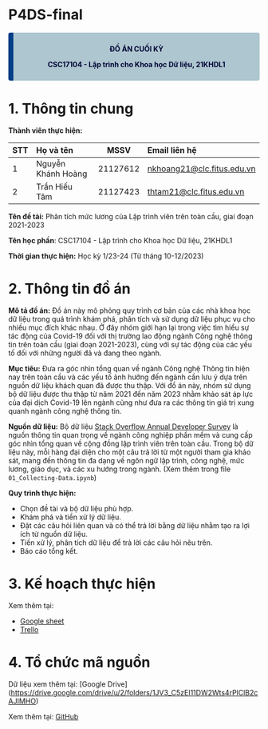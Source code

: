 ﻿# P4DS-final
<div class="warning" style='background-color:#AEC6CF; color: #000435; border-left: solid #003e87 10px; font=arial; border-radius: 4px; padding:0.7em;'>
<span>
<p style='margin-top:1em; text-align:center'>
<b>ĐỒ ÁN CUỐI KỲ</b>
<p style='margin-top:1em; text-align:center'>
<b>CSC17104 - Lập trình cho Khoa học Dữ liệu, 21KHDL1</b></p>
<p style='margin-left:1em;'>

</p>
</p></span>
</div>

# **1. Thông tin chung**

**Thành viên thực hiện:**

|STT|Họ và tên|MSSV|Email liên hệ|
|:--| :------ | :---: | :--------- |
|1|Nguyễn Khánh Hoàng|21127612|nkhoang21@clc.fitus.edu.vn|
|2|Trần Hiếu Tâm |21127423|thtam21@clc.fitus.edu.vn|

**Tên đề tài:** Phân tích mức lương của Lập trình viên trên toàn cầu, giai đoạn 2021-2023 

**Tên học phần**: CSC17104 - Lập trình cho Khoa học Dữ liệu, 21KHDL1

**Thời gian thực hiện:** Học kỳ 1/23-24 (Từ tháng 10-12/2023)

# **2. Thông tin đồ án**

**Mô tả đồ án:** Đồ án này mô phỏng quy trình cơ bản của các nhà khoa học dữ liệu trong quá trình khám phá, phân tích và sử dụng dữ liệu phục vụ cho nhiều mục đích khác nhau. Ở đây nhóm giới hạn lại trong việc tìm hiểu sự tác động của Covid-19 đối với thị trường lao động ngành Công nghệ thông tin trên toàn cầu (giai đoạn 2021-2023), cùng với sự tác động của các yếu tố đối với những người đã và đang theo ngành.


**Mục tiêu:** Đưa ra góc nhìn tổng quan về ngành Công nghệ Thông tin hiện nay trên toàn cầu và các yếu tố ảnh hưởng đến ngành cần lưu ý dựa trên nguồn dữ liệu khách quan đã được thu thập. Với đồ án này, nhóm sử dụng bộ dữ liệu được thu thập từ năm 2021 đến năm 2023 nhằm khảo sát áp lực của đại dịch Covid-19 lên ngành cũng như đưa ra các thông tin giá trị xung quanh ngành công nghệ thông tin.

**Nguồn dữ liệu:**
Bộ dữ liệu [Stack Overflow Annual Developer Survey](https://insights.stackoverflow.com/survey) là nguồn thông tin quan trọng về ngành công nghiệp phần mềm và cung cấp góc nhìn tổng quan về cộng đồng lập trình viên trên toàn cầu. Trong bộ dữ liệu này, mỗi hàng đại diện cho một câu trả lời từ một người tham gia khảo sát, mang đến thông tin đa dạng về ngôn ngữ lập trình, công nghệ, mức lương, giáo dục, và các xu hướng trong ngành. (Xem thêm trong file `01_Collecting-Data.ipynb`)

**Quy trình thực hiện:**
- Chọn đề tài và bộ dữ liệu phù hợp. 
- Khám phá và tiền xử lý dữ liệu. 
- Đặt các câu hỏi liên quan và có thể trả lời bằng dữ liệu nhằm tạo ra lợi ích từ nguồn dữ liệu. 
- Tiền xử lý, phân tích dữ liệu để trả lời các câu hỏi nêu trên. 
- Báo cáo tổng kết. 

# **3. Kế hoạch thực hiện**

Xem thêm tại: 
- [Google sheet](https://docs.google.com/spreadsheets/d/1GHKwFt-alekIcUxujsa5rN-wUFnf7W3D/edit#gid=72322104)
- [Trello](https://trello.com/invite/b/9dDS3Fpv/ATTI4976161f5197924aac9a2765e318bcbb28519604/p4ds-it-salary-2123) 

# **4. Tổ chức mã nguồn**
Dữ liệu xem thêm tại: [Google Drive] (https://drive.google.com/drive/u/2/folders/1JV3_C5zEI11DW2Wts4rPlClB2cAJIMHO)

Xem thêm tại: [GitHub](https://github.com/BoonRealCuaaaaa/P4DS-final)
